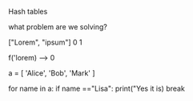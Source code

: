 Hash tables

what problem are we solving?

["Lorem", "ipsum"]
    0       1   

f('lorem) --> 0

a = [
    'Alice',
    'Bob',
    'Mark'
]

for name in a:
    if name =="Lisa":
        print("Yes it is)
        break